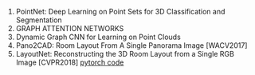 1. PointNet: Deep Learning on Point Sets for 3D Classification and Segmentation
2. GRAPH ATTENTION NETWORKS
3. Dynamic Graph CNN for Learning on Point Clouds
4. Pano2CAD: Room Layout From A Single Panorama Image \[WACV2017\]
5. LayoutNet: Reconstructing the 3D Room Layout from a Single RGB Image \[CVPR2018\] [pytorch code](https://github.com/sunset1995/pytorch-layoutnet)



